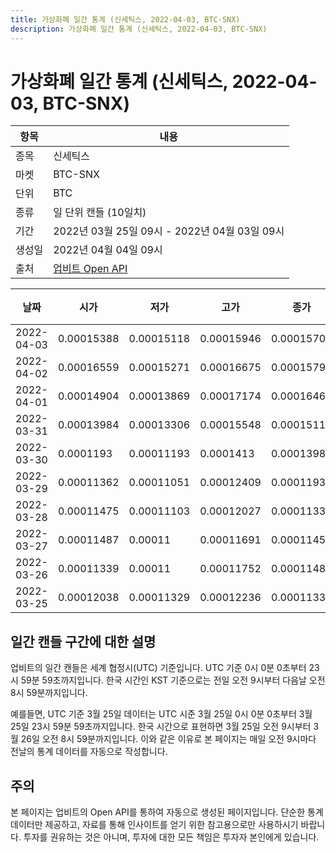 ```yaml
---
title: 가상화폐 일간 통계 (신세틱스, 2022-04-03, BTC-SNX)
description: 가상화폐 일간 통계 (신세틱스, 2022-04-03, BTC-SNX)
---
```



가상화폐 일간 통계 (신세틱스, 2022-04-03, BTC-SNX)
===

|항목|내용|
|--|--|
|종목|신세틱스|
|마켓|BTC-SNX|
|단위|BTC|
|종류|일 단위 캔들 (10일치)|
|기간|2022년 03월 25일 09시 - 2022년 04월 03일 09시|
|생성일|2022년 04월 04일 09시|
|출처|[업비트 Open API](https://docs.upbit.com)|


|날짜|시가|저가|고가|종가|비고|
|--|--|--|--|--|--|
|2022-04-03|0.00015388|0.00015118|0.00015946|0.00015707|    |
|2022-04-02|0.00016559|0.00015271|0.00016675|0.0001579|    |
|2022-04-01|0.00014904|0.00013869|0.00017174|0.00016468|    |
|2022-03-31|0.00013984|0.00013306|0.00015548|0.00015111|    |
|2022-03-30|0.0001193|0.00011193|0.0001413|0.00013984|    |
|2022-03-29|0.00011362|0.00011051|0.00012409|0.00011936|    |
|2022-03-28|0.00011475|0.00011103|0.00012027|0.00011337|    |
|2022-03-27|0.00011487|0.00011|0.00011691|0.00011454|    |
|2022-03-26|0.00011339|0.00011|0.00011752|0.00011487|    |
|2022-03-25|0.00012038|0.00011329|0.00012236|0.00011339|    |


일간 캔들 구간에 대한 설명
---


업비트의 일간 캔들은 세계 협정시(UTC) 기준입니다. 
UTC 기준 0시 0분 0초부터 23시 59분 59초까지입니다. 
한국 시간인 KST 기준으로는 전일 오전 9시부터 다음날 오전 8시 59분까지입니다. 


예를들면, UTC 기준 3월 25일 데이터는 UTC 시준 3월 25일 0시 0분 0초부터 3월 25일 23시 59분 59초까지입니다. 
한국 시간으로 표현하면 3월 25일 오전 9시부터 3월 26일 오전 8시 59분까지입니다. 
이와 같은 이유로 본 페이지는 매일 오전 9시마다 전날의 통계 데이터를 자동으로 작성합니다. 


주의
---


본 페이지는 업비트의 Open API를 통하여 자동으로 생성된 페이지입니다. 
단순한 통계 데이터만 제공하고, 자료를 통해 인사이트를 얻기 위한 참고용으로만 사용하시기 바랍니다. 
투자를 권유하는 것은 아니며, 투자에 대한 모든 책임은 투자자 본인에게 있습니다. 
